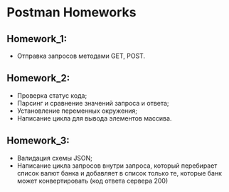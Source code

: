 # Postman Homeworks
## Homework_1:
- Отправка запросов методами GET, POST.
## Homework_2: 
- Проверка статус кода;
- Парсинг и сравнение значений запроса и ответа;
- Установление переменных окружения;
- Написание цикла для вывода элементов массива.
## Homework_3: 
- Валидация схемы JSON;
- Написание цикла запросов внутри запроса, который перебирает список валют банка и добавляет в список только те, которые банк может конвертировать (код ответа сервера 200)
